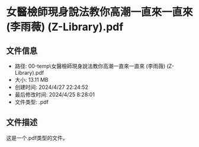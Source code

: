 ﻿# 女醫檢師現身說法教你高潮一直來一直來 (李雨薇) (Z-Library).pdf

## 文件信息
- 路径: 00-temp\女醫檢師現身說法教你高潮一直來一直來 (李雨薇) (Z-Library).pdf
- 大小: 13.11 MB
- 创建时间: 2024/4/27 22:24:52
- 最后修改时间: 2024/4/25 8:28:01
- 文件类型: .pdf

## 文件描述
这是一个.pdf类型的文件。

